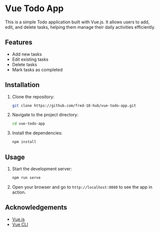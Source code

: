 # Vue Todo App

This is a simple Todo application built with Vue.js. It allows users to add, edit, and delete tasks, helping them manage their daily activities efficiently.

## Features

- Add new tasks
- Edit existing tasks
- Delete tasks
- Mark tasks as completed

## Installation

1. Clone the repository:
   ```sh
   git clone https://github.com/fred-18-hub/vue-todo-app.git
   ```
2. Navigate to the project directory:
   ```sh
   cd vue-todo-app
   ```
3. Install the dependencies:
   ```sh
   npm install
   ```

## Usage

1. Start the development server:
   ```sh
   npm run serve
   ```
2. Open your browser and go to `http://localhost:8080` to see the app in action.

## Acknowledgements

- [Vue.js](https://vuejs.org/)
- [Vue CLI](https://cli.vuejs.org/)
